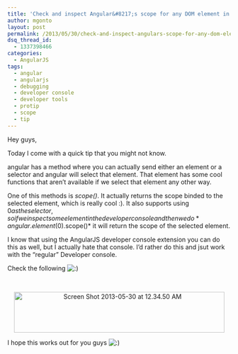 ```yaml
---
title: 'Check and inspect Angular&#8217;s scope for any DOM element in Developer Console from Chrome'
author: mgonto
layout: post
permalink: /2013/05/30/check-and-inspect-angulars-scope-for-any-dom-element-in-developer-console-from-chrome/
dsq_thread_id:
  - 1337398466
categories:
  - AngularJS
tags:
  - angular
  - angularjs
  - debugging
  - developer console
  - developer tools
  - protip
  - scope
  - tip
---
```

Hey guys,

Today I come with a quick tip that you might not know.

angular has a method where you can actually send either an element or a selector and angular will select that element. That element has some cool functions that aren&#8217;t available if we select that element any other way.

One of this methods is *scope()*. It actually returns the scope binded to the selected element, which is really cool :). It also supports using $0 as the selector, so if we inspect some element in the developer console and then we do *angular.element($0).scope()* it will return the scope of the selected element.

I know that using the AngularJS developer console extension you can do this as well, but I actually hate that console. I&#8217;d rather do this and jsut work with the &#8220;regular&#8221; Developer console.

Check the following <img src="http://gon.to/wp-includes/images/smilies/icon_smile.gif" alt=":)" class="wp-smiley" /> 

&nbsp;

<p style="text-align: center;">
  <a href="http://gon.to/wp-content/uploads/2013/05/Screen-Shot-2013-05-30-at-12.34.50-AM.png" rel="lightbox" title="Check and inspect Angular's scope for any DOM element in Developer Console from Chrome" rel="lightbox"><img class="aligncenter  wp-image-352" alt="Screen Shot 2013-05-30 at 12.34.50 AM" src="http://gon.to/wp-content/uploads/2013/05/Screen-Shot-2013-05-30-at-12.34.50-AM-1024x198.png" width="475" height="92" /></a>
</p>

I hope this works out for you guys <img src="http://gon.to/wp-includes/images/smilies/icon_smile.gif" alt=":)" class="wp-smiley" />